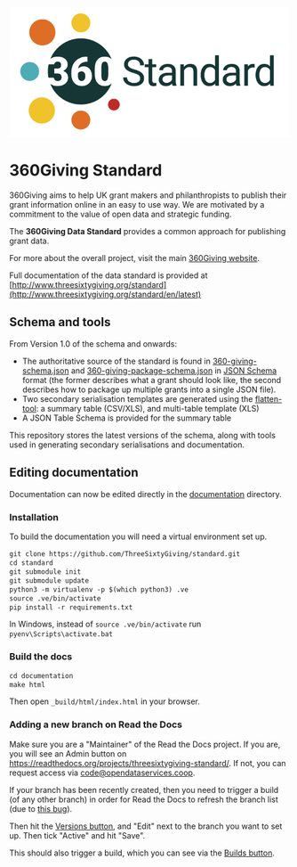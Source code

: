 ![360Giving Logo](./360standard-color.png)

360Giving Standard
========

360Giving aims to help UK grant makers and philanthropists to publish their grant information online in an easy to use way.  We are motivated by a commitment to the value of open data and strategic funding.

The **360Giving Data Standard** provides a common approach for publishing grant data.

For more about the overall project, visit the main [360Giving website](http://threesixtygiving.org/).

Full documentation of the data standard is provided at [http://www.threesixtygiving.org/standard](http://www.threesixtygiving.org/standard/en/latest)

## Schema and tools

From Version 1.0 of the schema and onwards:

* The authoritative source of the standard is found in [360-giving-schema.json](schema/360-giving-schema.json) and [360-giving-package-schema.json](schema/360-giving-package-schema.sjon) in [JSON Schema](http://json-schema.org/) format (the former describes what a grant should look like, the second describes how to package up multiple grants into a single JSON file).
* Two secondary serialisation templates are generated using the [flatten-tool](https://github.com/opendataservices/flatten-tool): a summary table (CSV/XLS), and multi-table template (XLS)
* A JSON Table Schema is provided for the summary table

This repository stores the latest versions of the schema, along with tools used in generating secondary serialisations and documentation.

## Editing documentation

Documentation can now be edited directly in the [documentation](documentation) directory.

### Installation

To build the documentation you will need a virtual environment set up.

```
git clone https://github.com/ThreeSixtyGiving/standard.git
cd standard
git submodule init
git submodule update
python3 -m virtualenv -p $(which python3) .ve
source .ve/bin/activate
pip install -r requirements.txt
```
In Windows, instead of `source .ve/bin/activate` run `pyenv\Scripts\activate.bat`

### Build the docs

```
cd documentation
make html
```

Then open `_build/html/index.html` in your browser.

### Adding a new branch on Read the Docs

Make sure you are a "Maintainer" of the Read the Docs project. If you are, you will see an Admin button on https://readthedocs.org/projects/threesixtygiving-standard/. If not, you can request access via code@opendataservices.coop.

If your branch has been recently created, then you need to trigger a build (of any other branch) in order for Read the Docs to refresh the branch list (due to [this bug](https://github.com/rtfd/readthedocs.org/issues/337#issuecomment-13445779)).

Then hit the [Versions button](https://readthedocs.org/projects/threesixtygiving-standard/builds/), and "Edit" next to the branch you want to set up. Then tick "Active" and hit "Save".

This should also trigger a build, which you can see via the [Builds button](https://readthedocs.org/projects/threesixtygiving-standard/builds/).
